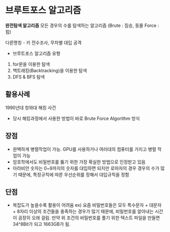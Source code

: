 # 브루트포스 알고리즘

**완전탐색 알고리즘** 
모든 경우의 수를 탐색하는 알고리즘
(Brute : 짐승, 동물   Force : 힘)

다른명칭 - 키 전수조사, 무차별 대입 공격

* 브루트포스 알고리즘 유형
1. for문을 이용한 탐색
2. 백트래킹(Backtracking)을 이용한 탐색
3. DFS & BFS 탐색

## 활용사례
1990년대 청와대 해킹 사건
- 당시 해킹과정에서 사용한 방법이 바로 Brute Force Algorithm 방식

## 장점
- 완벽하게 병렬작업이 가능. GPU를 사용하거나 여러대의 컴퓨터를 가지고 병렬 작업이 가능
- 암호학에서도 비밀번호를 뚫기 위한 가장 확실한 방법으로 인정받고 있음
- 아라비안 숫자는 0~9까지의 숫자를 대입하면 되지만 로마자의 경우 경우의 수가 많기 때문에, 특정규칙에 따른 우선순위를 정해서 대입규칙을 정함

## 단점
- 복잡도가 높을수록 활용이 어려움
ex) 요즘 비밀번호들은 모두 특수문자 + 대문자 + 8자리 이상의 조건들을 충족하는 경우가 많기 때문에,
비밀번호를 알아내는 시간이 굉장히 오래 걸림. 만약 위 조건의 비밀번호를 풀기 위한 텍스트 파일을 만들면 34^8Bit가 되고
1663GB가 됨.
